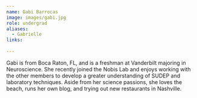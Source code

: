 ```yaml
---
name: Gabi Barrocas
image: images/gabi.jpg
role: undergrad
aliases:
  - Gabrielle
links:
  
---
```

Gabi is from Boca Raton, FL, and is a freshman at Vanderbilt majoring in Neuroscience. She recently joined the Nobis Lab and enjoys working with the other members to develop a greater understanding of SUDEP and laboratory techniques. Aside from her science passions, she loves the beach, runs her own blog, and trying out new restaurants in Nashville.
